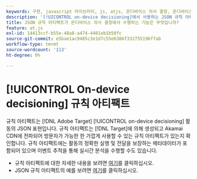 ```yaml
---
keywords: 구현, javascript 라이브러리, js, atjs, 온디바이스 의사 결정, 온디바이스 의사 결정, 규칙 아티팩트, $8
description: '[!UICONTROL on-device decisioning]에서 사용하는 JSON 규칙 아티팩트에 대해 알아봅니다.'
title: JSON 규칙 아티팩트가 온디바이스 의사 결정에서 수행하는 기능은 무엇입니까?
feature: at.js
exl-id: 14413ccf-b55e-48a8-a474-4401eb1b50fc
source-git-commit: e5bae1ac9485c3e1d7c55e6386f332755196ffab
workflow-type: tm+mt
source-wordcount: '113'
ht-degree: 0%

---
```


# [!UICONTROL On-device decisioning] 규칙 아티팩트

규칙 아티팩트는 [!DNL Adobe Target] [!UICONTROL on-device decisioning] 활동의 JSON 표현입니다. 규칙 아티팩트는 [!DNL Target]에 의해 생성되고 Akamai CDN에 전파되어 방문자가 가능한 한 가깝게 사용할 수 있는 규칙 아티팩트가 있는지 확인합니다. 규칙 아티팩트에는 활동의 정확한 실행 및 전달을 보장하는 메타데이터가 포함되어 있으며 이벤트 추적을 통해 실시간 분석을 수행할 수도 있습니다.

* 규칙 아티팩트에 대한 자세한 내용을 보려면 [여기](../../../../implement/server-side/sdk-guides/on-device-decisioning/rule-artifact-overview.md)를 클릭하십시오.
* JSON 규칙 아티팩트의 예를 보려면 [여기](../../../../implement/server-side/sdk-guides/on-device-decisioning/rule-artifact-example.md)를 클릭하십시오.
